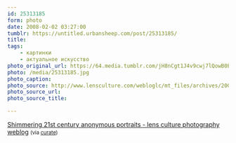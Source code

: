 ```yaml
---
id: 25313185
form: photo
date: 2008-02-02 03:27:00
tumblr: https://untitled.urbansheep.com/post/25313185/
title:
tags:
    - картинки
    - актуальное искусство
photo_original_url: https://64.media.tumblr.com/jH8nCgt1J4v9cwj7lQowB0EJ_400.jpg
photo: /media/25313185.jpg
photo_caption: 
photo_source: http://www.lensculture.com/webloglc/mt_files/archives/2008/01/alexei.html
photo_source_url:
photo_source_title:

---
```


<p><a href="http://www.lensculture.com/webloglc/mt_files/archives/2008/01/alexei.html">Shimmering 21st century anonymous portraits - lens culture photography weblog</a> <small>(via <a href="http://curate.tumblr.com/post/25176689">curate</a>)</small></p>
